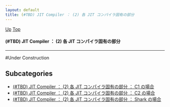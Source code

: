 ```yaml
---
layout: default
title: (#TBD) JIT Compiler ： (2) 各 JIT コンパイラ固有の部分
---
```

[Up](noQrGfj91w.html) [Top](../index.html)

#### (#TBD) JIT Compiler ： (2) 各 JIT コンパイラ固有の部分

--- 
#Under Construction


## Subcategories
* [(#TBD) JIT Compiler ： (2) 各 JIT コンパイラ固有の部分 ： C1 の場合](noWKg0YPu8.html)
* [(#TBD) JIT Compiler ： (2) 各 JIT コンパイラ固有の部分 ： C2 の場合](noo7BHeg-E.html)
* [(#TBD) JIT Compiler ： (2) 各 JIT コンパイラ固有の部分 ： Shark の場合](noiIylqdKX.html)



